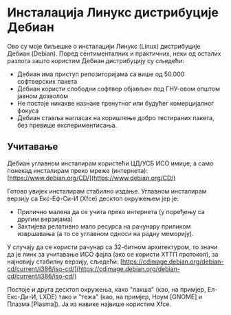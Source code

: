 # Инсталација Линукс дистрибуције Дебиан

Ово су моје биљешке о инсталацији Линукс (Linux) дистрибуције Дебиан (Debian). Поред сентименталних и практичних, неки од осталих разлога зашто користим Дебиан дистрибуцију су сљедећи:

* Дебиан има приступ репозиторијама са више од 50.000 софтверских пакета
* Дебиан користи слободни софтвер објављен под ГНУ-овом општом јавном дозволом
* Не постоје никакве назнаке тренутног или будућег комерцијалног фокуса
* Дебиан ставља нагласак на кориштење добро тестираних пакета, без превише експериментисања.

## Учитавање

Дебиан углавном инсталирам користећи ЦД/УСБ ИСО имиџе, а само понекад инсталирам преко мреже (интернета):
[https://www.debian.org/CD/](https://www.debian.org/CD/)

Готово увијек инсталирам стабилно издање. Углавном инсталирам верзију са Екс-Еф-Си-И (Xfce) десктоп окружењем јер је:

* Прилично малена да се учита преко интернета (у поређењу са другим верзијама)
* Захтијева релативно мало ресурса на рачунару приликом извршавања (а то се углавном односи на радну меморију).

У случају да се користи рачунар са 32-битном архитектуром, то значи да је линк за учитавање ИСО фајла (ако се користи ХТТП протокол), за најновију стабилну верзију, сљедећи:
[https://cdimage.debian.org/debian-cd/current/i386/iso-cd/](https://cdimage.debian.org/debian-cd/current/i386/iso-cd/)

Постоје и друга десктоп окружења, како "лакша" (као, на примјер, Ел-Екс-Ди-И, LXDE) тако и "тежа" (као, на примјер, Ноум [GNOME] и Плазма [Plasma]). Ја из навике највише користим Xfce.
